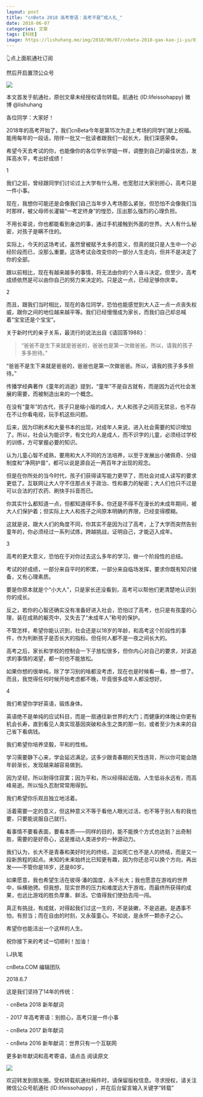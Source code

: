 ```yaml
---
layout: post
title: "cnBeta 2018 高考寄语：高考不是“成人礼_"
date: 2018-06-07
categories: 文章
tags: [科技]
image: https://lishuhang.me/img/2018/06/07/cnbeta-2018-gao-kao-ji-yu/01.png
---
```


👆点上面航通社订阅

然后开启置顶公众号

![](https://mmbiz.qpic.cn/mmbiz_jpg/AdRKyBVLoHJLKwKgPTp3Eks3SX7XpGhJPos30EAkgSpPBnFLnRNqOJoMv5bfO874NKr4xrcHKhkmDOg0dnwMqQ/640?wx_fmt=jpeg)

本文首发于航通社，原创文章未经授权请勿转载。航通社 (ID:lifeissohappy) 微博 @lishuhang

各位同学：大家好！

2018年的高考开始了，我们cnBeta今年是第15次为走上考场的同学们献上祝福。能用每年的一段话，陪伴一批又一批读者跟我们一起长大，我们深感荣幸。

希望今天去考试的你，也能像你的各位学长学姐一样，调整到自己的最佳状态，发挥高水平，考出好成绩！

1

我们之前，曾经跟同学们讨论过上大学有什么用，也宽慰过大家别担心，高考只是一件小事。

现在，我想你可能还是会像我们自己当年步入考场那么紧张，但恐怕不会像我们当时那样，被父母师长灌输“一考定终身”的惶恐，压出那么强烈的心理负担。

不用长辈说，你也都能看到身边的事，通过手机接触到外面的世界。大人有什么秘密，对孩子是瞒不住的。

实际上，今天的这场考试，虽然曾被赋予太多的意义，但真的就只是人生中一个必经阶段而已，没那么重要。这场考试会改变你的一部分人生走向，但并不是决定了你的全部。

跟以前相比，现在有越来越多的事情，将无法由你的个人奋斗决定。但至少，高考成绩依然是可以由你自己的努力来决定的。只是这一点，已经足够你庆幸。

2

而且，跟我们当时相比，现在的各位同学，恐怕也能感觉到大人正一点一点丧失权威，跟你之间的地位越来越平等。我们已经慢慢成为家长，而我们自己却总喊着“宝宝还是个宝宝”。

关于新时代的亲子关系，最流行的说法出自《请回答1988》：

> “爸爸不是生下来就是爸爸的，爸爸也是第一次做爸爸。所以，请我的孩子多多担待。”

“爸爸不是生下来就是爸爸的，爸爸也是第一次做爸爸。所以，请我的孩子多多担待。”

传播学经典著作《童年的消逝》提到，“童年”不是自古就有，而是因为近代社会发展的需要，而被制造出来的一个概念。

在没有“童年”的古代，孩子只是缩小版的成人，大人和孩子之间百无禁忌，也不存在不让你看电视，玩手机这些问题。

后来，因为印刷术和大量书本的出现，对成年人来说，进入社会需要的知识增加了。所以，社会认为能识字，有文化的人是成人，而不识字的儿童，必须经过学校的训练，方可掌握必要的知识。

认为儿童心智不成熟，要用和大人不同的方法培养，以至于发展出小猪佩奇、分级制度和”净网护苗“，都可以说是源自近一两百年才出现的观念。

但是在你所处的当今时代，孩子们获得读写能力更早了，而社会对成人读写的要求更低了。互联网让大人守不住那点关于政治、性和暴力的秘密；大人们也只不过是可以合法的打农药、刷快手抖音而已。

你其实什么都知道一点，但都知道得不多。你还是不得不在漫长的未成年期间，被大人们保护着；但实际上大人和孩子之间原本明确的界限，已经变得模糊。

这就是说，跟大人们的角度不同，你其实不是因为过了高考，上了大学而突然告别童年的，你必须经过一系列试炼，跨越挑战，证明自己，才能迈入成年。

3

高考的更大意义，恐怕在于对你过去这么多年的学习，做一个阶段性的总结。

考试的好成绩，一部分来自平时的积累，一部分来自临场发挥，要求你既有知识储备，又有心理素质。

要是你原本就是个“小大人”，只是家长还没看到，高考可以帮他们更清楚地认识到你的成长。

反之，若你的心智还确实没有准备好进入社会，恐怕过了高考，也只是有孩童的心理，装在成熟的躯壳中，又失去了“未成年人”称号的保护。

不管怎样，希望你能认识到，社会还是以18岁的年龄，和高考这个阶段性的事件，作为判断孩子是否长大的指标。但任何人都不是一夜之间长大的。

高考之后，家长和学校的控制会一下子放松很多，但你内心对自己的要求，对该追求的事情的渴望，都一刻也不能放松。

如果你想的很单纯，除了学习别的啥都没考虑，现在也是时候看一看，想一想了。而且，我觉得任何时候开始考虑都不晚，毕竟很多成年人都没想好。

4

我们希望你学好英语，锻炼身体。

英语绝不是单纯的应试科目，而是一扇通往新世界的大门；而健康的体魄让你更有机会长寿，直到看见人类实现基因突破和永生之类的那一刻，或者至少为未来的自己省下看病钱。

我们希望你培养坚毅，平和的性格。

学习需要静下心来，学会延迟满足。这多少跟青春期的天性违背，所以你可能会随年龄渐长，发现越来越容易做到。

因为坚韧，所以耐得住寂寞；因为平和，所以经得起诋毁。人生低谷永远有，而高峰易逝。所以恒久忍耐常常用得到。

我们希望你乐观且独立地活着。

活着需要一定的意义，但这种意义不等于看他人眼光过活，也不等于别人有的我也要，只要能说服自己就行。

看事情不要看表面，要看本质——同样的目的，能不能换个方式也达到？出奇制胜，需要的是好奇心，这是推动人类进步的一种源动力。

我们认为，长大不是青春和美好时光的终结，正如死亡也不是人的终结，而是又一段新旅程的起点。未知的未来始终比已知更有趣，因为你还总可以换个方向，再出发——不管你是18岁，还是80岁。

如果愿意，我也希望生活在彼得·潘的国度，永不长大；我也愿意在游戏的世界中，纵横驰骋。但我想，现实世界的压力和难度远大于游戏，而最终所获得的成果，也远比游戏的胜负厚重、鲜活。它值得我们使劲去闯一闯。

真正有挑战，有成就，对得起我们过这一生的，不是装嫩，不是逃避。是遇事不怕，有担当；而在自由的时刻，又永葆童心。不如说，是永怀一颗赤子之心。

希望你也能活出一个这样的人生。

祝你接下来的考试一切顺利！加油！

LJ执笔

cnBeta.COM 编辑团队

2018.6.7

这是我们坚持了14年的传统：

- cnBeta 2018 新年献词

- 2017 年高考寄语：别担心，高考只是一件小事

- cnBeta 2017 新年献词

- cnBeta 2016 新年献词：世界只有一个互联网

更多新年献词和高考寄语，请点击 阅读原文

![](https://lishuhang.me/img/2018/06/07/cnbeta-2018-gao-kao-ji-yu/01.png)

欢迎转发到朋友圈。受权转载航通社稿件时，请保留版权信息。寻求授权，请关注微信公众号航通社 (ID:lifeissohappy) ，并在后台留言输入关键字“转载”